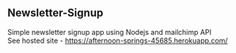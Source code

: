 ## Newsletter-Signup
Simple newsletter signup app using Nodejs and mailchimp API <br>
See hosted site - https://afternoon-springs-45685.herokuapp.com/
